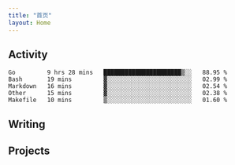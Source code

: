 ```yaml
---
title: "首页"
layout: Home
---
```


## Activity
<!--START_SECTION:waka-->
```text
Go         9 hrs 28 mins   ██████████████████████▒░░   88.95 % 
Bash       19 mins         ▓░░░░░░░░░░░░░░░░░░░░░░░░   02.99 % 
Markdown   16 mins         ▓░░░░░░░░░░░░░░░░░░░░░░░░   02.54 % 
Other      15 mins         ▓░░░░░░░░░░░░░░░░░░░░░░░░   02.38 % 
Makefile   10 mins         ▒░░░░░░░░░░░░░░░░░░░░░░░░   01.60 % 
```
<!--END_SECTION:waka-->

## Writing
<PindedPosts />

## Projects
<Projects />
